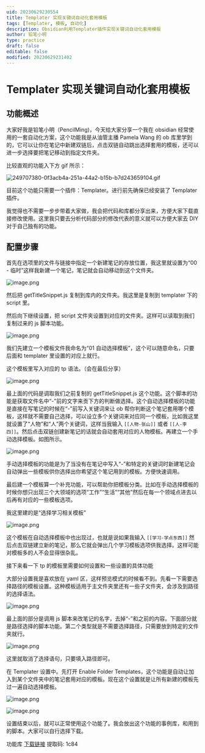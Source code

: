 ```yaml
---
uid: 20230629230554
title: Templater 实现关键词自动化套用模板
tags: [Templater, 模板, 自动化]
description: Obsidian利用Templater插件实现关键词自动化套用模板
author: 铅笔小明
type: practice
draft: false
editable: false
modified: 20230629231402
---
```


# Templater 实现关键词自动化套用模板

## 功能概述

大家好我是铅笔小明（PencilMing)，今天给大家分享一个我在 obsidian 经常使用的一套自动化方案，这个功能我是从油管主播 Pamela Wang 的 ob 库里学到的，它可以让你在笔记中新建双链后，点击双链自动跳出选择套用的模板，还可以进一步选择要把笔记移动到指定文件夹。

比较直观的功能入下方 gif 所示：

![249707380-0f3acb4a-251a-44a2-b15b-b7d243659104.gif](https://cdn.pkmer.cn/images/249707380-0f3acb4a-251a-44a2-b15b-b7d243659104.gif)

目前这个功能只需要一个插件：Templater。进行前先确保已经安装了 Templater 插件。

我觉得也不需要一步步带着大家做，我会把代码和库都分享出来，方便大家下载直接修改使用。这里我只要去分析代码部分的修改代表的意义就可以方便大家去 DIY 对于自己独有的功能。

## 配置步骤

首先在选项里的文件与链接中指定一个新建笔记的存放位置，我这里就设置为“00 - 临时”这样我新建一个笔记，笔记就会自动移动到这个文件夹。

![image.png](https://cdn.pkmer.cn/images/202306292310572.png!pkmer)

然后把 getTitleSnippet.js 复制到库内的文件夹。我这里是复制到 templater 下的 script 里。

然后向下继续设置，把 script 文件夹设置到对应的文件夹。这样可以读取到我们复制过来的 js 脚本功能。

![image.png](https://cdn.pkmer.cn/images/202306292310861.png!pkmer)

我们先建立一个模板文件我命名为“01 自动选择模板”，这个可以随意命名，只要后面和 templater 里设置的对应上就行。

这个模板里写入对应的 tp 语法。（会在最后分享）

![image.png](https://cdn.pkmer.cn/images/202306292310219.png!pkmer)

最上面的代码是调取我们之前复制的 getTitleSnippet.js 这个功能。这个脚本的功能是获取文件名中“-”前的文字来贡下方的判断做选择。这个自动选择模板的功能是直接在写笔记的时候在“-”前写入关键词来让 ob 帮你判断这个笔记套用哪个模板，这样就不需要自己选择，可以设立多个关键词来对应同一个模板，比如我这里就设置了“人物”和“人”两个关键词，这样当我输入 `[[人物-张山]]` 或者 `[[人-李四]]`。然后点击双链创建新笔记的话就会自动套用对应的人物模板。再建立一个手动选择模板。如图所示。

![image.png](https://cdn.pkmer.cn/images/202306292311698.png!pkmer)

手动选择模板的功能是为了当没有在笔记中写入“-”和特定的关键词时新建笔记会自动弹出一些模板供你选择出你希望这个笔记用到的模板。方便快速调用。

最后建一个模板算一个补充功能，可以帮助你把模板分类。比如在手动选择模板的时候你想只出现三个大领域的选项“工作”“生活”“其他”然后在每一个领域点进去以后再有对应的一些模板选项。

我这里建的是“选择学习相关模板”

![image.png](https://cdn.pkmer.cn/images/202306292311445.png!pkmer)

这个模板在自动选择模板中也出现过，也就是说如果我输入 `[[学习-学点东西]]` 然后点击双链建立新的笔记，那么它就会弹出几个学习模板选项供我选择。这样可能对模板多的人不会显得很杂乱。

接下来看一下 tp 的模板里需要如何设置和一些设置的具体功能

大部分设置我是喜欢放在 yaml 区，这样预览模式的时候看不到。先看一下需要选择路径的模板设置。这种模板适用于主文件夹里还有一些子文件夹，会涉及到路径的选择语法。

![image.png](https://cdn.pkmer.cn/images/202306292312832.png!pkmer)

最上面的部分是调用 js 脚本来改笔记的名字，去掉“-”和之前的内容。下面部分就是路径选择的脚本功能。第二个类型就是不需要选择路径，只需要放到特定的文件夹就行。

![image.png](https://cdn.pkmer.cn/images/202306292312568.png!pkmer)

这里就取消了选择语句，只要填入路径即可。

在 Templater 设置中。先打开 Enable Folder Templates，这个功能是自动让加入到某个文件夹中的笔记套用对应的模板。现在这个设置就是让所有新建的模板先过一遍自动选择模板。

![image.png](https://cdn.pkmer.cn/images/202306292312135.png!pkmer)

![image.png](https://cdn.pkmer.cn/images/202306292312175.png!pkmer)

设置结束以后，就可以正常使用这个功能了。我会放出这个功能的事例库，和用到的脚本。大家可以自行选择下载。

功能库 [下载链接](https://pan.baidu.com/s/1NTe_m8SI1sZHASyAD-xtPw?pwd=1c84) 提取码: 1c84
